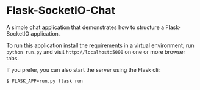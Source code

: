 Flask-SocketIO-Chat
===================

A simple chat application that demonstrates how to structure a Flask-SocketIO application.

To run this application install the requirements in a virtual environment, run `python run.py` and visit `http://localhost:5000` on one or more browser tabs.

If you prefer, you can also start the server using the Flask cli:

    $ FLASK_APP=run.py flask run
